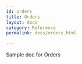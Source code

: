 ```yaml
---
id: orders
title: Orders
layout: docs
category: Reference
permalink: docs/orders.html

---
```


Sample doc for Orders